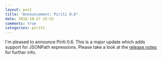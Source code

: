 ```yaml
---
layout: post
title: "Announcement: Piriti 0.6"
date: 2010-10-27 15:52
comments: true
categories: piriti
---
```

I'm pleased to announce Piriti 0.6. This is a major update which adds support for JSONPath expressions. Please take 
a look at the [release notes](https://github.com/hpehl/piriti/wiki/Releasenotes) for further info.
